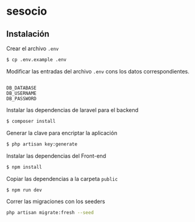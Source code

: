 # sesocio

## Instalación

Crear el archivo `.env` 
```sh
$ cp .env.example .env
``` 

Modificar las entradas del archivo `.env` cons los datos correspondientes.
```dotenv

DB_DATABASE
DB_USERNAME
DB_PASSWORD

```

Instalar las dependencias de laravel para el backend
```sh
$ composer install
```

Generar la clave para encriptar la aplicación
```sh
$ php artisan key:generate
``` 

Instalar las dependencias del Front-end
```sh
$ npm install
```

Copiar las dependencias a la carpeta `public` 
```sh
$ npm run dev
```

Correr las migraciones con los seeders
```sh
php artisan migrate:fresh --seed
```
